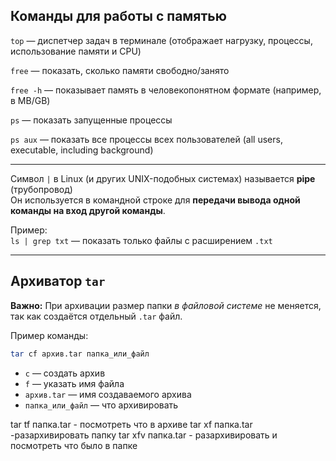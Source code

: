 ## **Команды для работы с памятью**

`top` — диспетчер задач в терминале (отображает нагрузку, процессы, использование памяти и CPU)

`free` — показать, сколько памяти свободно/занято

`free -h` — показывает память в человекопонятном формате (например, в MB/GB)

`ps` — показать запущенные процессы

`ps aux` — показать все процессы всех пользователей (all users, executable, including background)

---

Символ `|` в Linux (и других UNIX-подобных системах) называется **pipe** (трубопровод)  
Он используется в командной строке для **передачи вывода одной команды на вход другой команды**.

Пример:  
`ls | grep txt` — показать только файлы с расширением `.txt`

---

## **Архиватор `tar`**

**Важно:** При архивации размер папки *в файловой системе* не меняется, так как создаётся отдельный `.tar` файл.

Пример команды:

```bash
tar cf архив.tar папка_или_файл
```

- `c` — создать архив  
- `f` — указать имя файла  
- `архив.tar` — имя создаваемого архива  
- `папка_или_файл` — что архивировать


tar tf папка.tar - посмотреть что в архиве
tar xf папка.tar -разархивировать папку
tar xfv папка.tar - разархивировать и посмотреть что было в папке 
